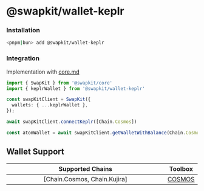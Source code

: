 # @swapkit/wallet-keplr

### **Installation**

```bash
<pnpm|bun> add @swapkit/wallet-keplr
```

### Integration

Implementation with [core.md](../packages/core.md "mention")

```typescript
import { SwapKit } from '@swapkit/core'
import { keplrWallet } from '@swapkit/wallet-keplr'

const swapKitClient = SwapKit({
  wallets: { ...keplrWallet },
});

await swapKitClient.connectKeplr([Chain.Cosmos])

const atomWallet = await swapKitClient.getWalletWithBalance(Chain.Cosmos)
```

## Wallet Support

<table data-full-width="false"><thead><tr><th width="614" align="center">Supported Chains</th><th>Toolbox</th></tr></thead><tbody><tr><td align="center">[Chain.Cosmos,  Chain.Kujira]</td><td><a href="../toolboxes/swapkit-toolbox-cosmos.md">COSMOS</a></td></tr></tbody></table>
